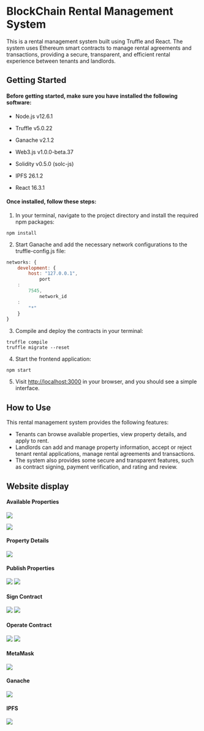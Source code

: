 # BlockChain Rental Management System

This is a rental management system built using Truffle and React. The system uses Ethereum smart contracts to manage
rental agreements and transactions, providing a secure, transparent, and efficient rental experience between tenants and
landlords.

## Getting Started

#### Before getting started, make sure you have installed the following software:

- Node.js v12.6.1

- Truffle v5.0.22

- Ganache v2.1.2

- Web3.js v1.0.0-beta.37

- Solidity v0.5.0 (solc-js)

- IPFS 26.1.2

- React 16.3.1

#### Once installed, follow these steps:

1. In your terminal, navigate to the project directory and install the required npm packages:

```
npm install
```

2. Start Ganache and add the necessary network configurations to the truffle-config.js file:

```javascript
networks: {
    development: {
        host: "127.0.0.1",
            port
    :
        7545,
            network_id
    :
        "*"
    }
}
```

3. Compile and deploy the contracts in your terminal:

```
truffle compile
truffle migrate --reset
```

4. Start the frontend application:

```
npm start
```

5. Visit [http://localhost:3000](http://localhost:3000/) in your browser, and you should see a simple interface.

## How to Use

This rental management system provides the following features:

- Tenants can browse available properties, view property details, and apply to rent.
- Landlords can add and manage property information, accept or reject tenant rental applications, manage rental
  agreements and transactions.
- The system also provides some secure and transparent features, such as contract signing, payment verification, and
  rating and review.

## Website display

#### Available Properties

![](static/property.png)

![](static/mian.gif)

#### Property Details

![](static/detail.png)

#### Publish Properties
![](static/publishProperty.jpg)
![](static/publish.gif)

#### Sign Contract

![](static/contract.jpg)
![](static/sign.gif)

#### Operate Contract
![](static/myContract.png)
![](static/active.png)

#### MetaMask

![](static/metamask.jpg)

#### Ganache

![](static/ganache.png)

#### IPFS

![](static/IPFS.png)